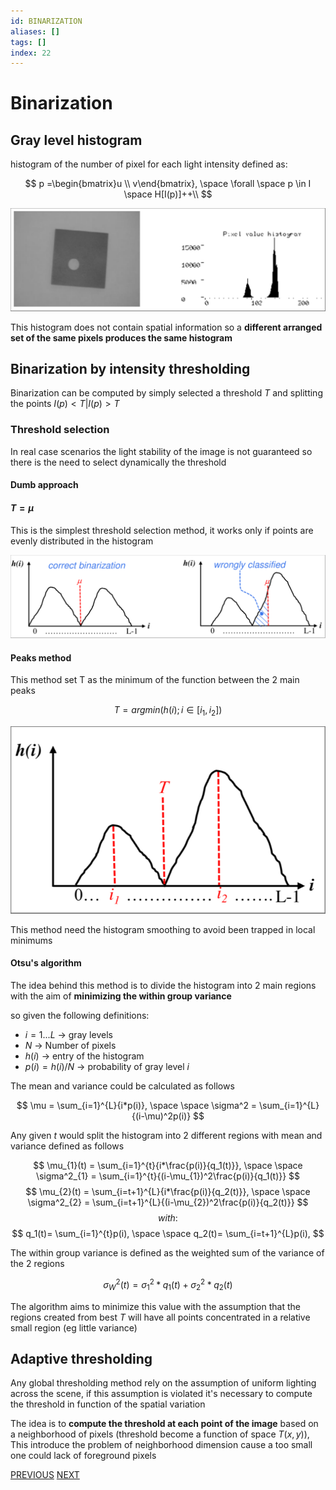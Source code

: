 ```yaml
---
id: BINARIZATION
aliases: []
tags: []
index: 22
---
```


# Binarization
## Gray level histogram

histogram of the number of pixel for each light intensity defined as:

$$
p =\begin{bmatrix}u \\ v\end{bmatrix}, \space
\forall \space p \in I \space H[I(p)]++\\
$$

![](assets/computer_vision/Pasted_image_20240302130200.png)

This histogram does not contain spatial information so a **different arranged set of the same pixels produces the same histogram**

## Binarization by intensity thresholding

Binarization can be computed by simply selected a threshold $T$ and splitting the points $I(p) \lt T | I(p) \gt T$

### Threshold selection

In real case scenarios the light stability of the image is not guaranteed so there is the need to select dynamically the threshold

#### Dumb approach
#### $T=\mu$

This is the simplest threshold selection method, it works only if points are evenly distributed in the histogram

![](assets/computer_vision/Pasted_image_20240302144849.png)

#### Peaks method

This method set T as the minimum of the function between the 2 main peaks

$$
T = argmin(h(i); i \in [i_1,i_2])
$$

![](assets/computer_vision/Pasted_image_20240302145905.png)

This method need the histogram smoothing to avoid been trapped in local minimums

#### Otsu's algorithm

The idea behind this method is to divide the histogram into 2 main regions with the aim of **minimizing the within group variance**

so given the following definitions:

- $i =1...L$ -> gray levels
- $N$ -> Number of pixels
- $h(i)$ -> entry of the histogram
- $p(i)= h(i)/N$ -> probability of gray level $i$

The mean and variance could be calculated as follows

$$
\mu = \sum_{i=1}^{L}{i*p(i)}, \space \space \sigma^2 = \sum_{i=1}^{L}{(i-\mu)^2p(i)}
$$

Any given $t$ would split the histogram into 2 different regions with mean and variance defined as follows

$$
\mu_{1}(t) = \sum_{i=1}^{t}{i*\frac{p(i)}{q_1(t)}}, \space \space \sigma^2_{1} = \sum_{i=1}^{t}{(i-\mu_{1})^2\frac{p(i)}{q_1(t)}}
$$
$$
\mu_{2}(t) = \sum_{i=t+1}^{L}{i*\frac{p(i)}{q_2(t)}}, \space \space \sigma^2_{2} = \sum_{i=t+1}^{L}{(i-\mu_{2})^2\frac{p(i)}{q_2(t)}}
$$
$$
with:
$$
$$
q_1(t)= \sum_{i=1}^{t}p(i), \space \space q_2(t)= \sum_{i=t+1}^{L}p(i),
$$

The within group variance is defined as the weighted sum of the variance of the 2 regions

$$
\sigma^2_W(t) = \sigma_1^2*q_1(t) + \sigma_2^2*q_2(t)
$$

The algorithm aims to minimize this value with the assumption that the regions created from best $T$ will have all points concentrated in a relative small region (eg little variance)

## Adaptive thresholding

Any global thresholding method rely on the assumption of uniform lighting across the scene, if this assumption is violated  it's necessary to compute the threshold in function of the spatial variation

The idea is to **compute the threshold at each point of the image** based on a neighborhood of pixels (threshold become a function of space $T(x,y)$), This introduce the problem of neighborhood dimension cause a too small one could lack of foreground pixels

[PREVIOUS](pages/computer_vision/image_segmentation_blob_analysis/computer_vision_industrial_workflow.md) [NEXT](pages/computer_vision/image_segmentation_blob_analysis/color_based_segmentation.md)
